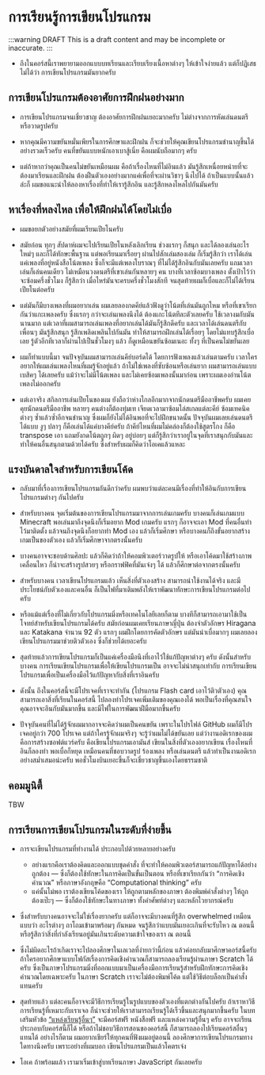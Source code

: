 # การเรียนรู้การเขียนโปรแกรม

:::warning DRAFT
This is a draft content and may be incomplete or inaccurate.
:::

- ถึงในคอร์สนี้เราพยายามออกแบบบทเรียนและเรียบเรียงเนื้อหาต่างๆ ให้เข้าใจง่ายแล้ว
    แต่ก็ปฏิเสธไม่ได้ว่า
    การเขียนโปรแกรมมันยากครับ

## การเขียนโปรแกรมต้องอาศัยการฝึกฝนอย่างมาก

- การเขียนโปรแกรมจนเชี่ยวชาญ
    ต้องอาศัยการฝึกฝนเยอะมากครับ
    ไม่ต่างจากการหัดเล่นดนตรีหรือวาดรูปครับ

- หากคุณมีความขยันหมั่นเพียรในการศึกษาและฝึกฝน
    ก็จะช่วยให้คุณเขียนโปรแกรมชำนาญขึ้นได้อย่างรวดเร็วครับ
    คนที่ขยันแบบหนักเอาเบาสู้เนี่ย คือผมนับถือมากๆ ครับ

- แต่ถ้าหากว่าคุณเป็นคนไม่ขยันเหมือนผม
    คือถ้าเรื่องไหนที่ไม่อินแล้ว มันรู้สึกเหนื่อยหน่ายที่จะต้องมาเรียนและฝึกฝน ต้องฝืนตัวเองอย่างมากแค่เพื่อที่จะผ่านวิชาๆ นึงไปได้
    ถ้าเป็นแบบนั้นแล้วล่ะก็
    ผมขอแนะนำให้ลองหาเรื่องที่ทำให้เรารู้สึกอิน และรู้สึกหลงไหลไปกันมันครับ

## หาเรื่องที่หลงไหล เพื่อให้ฝึกฝนได้โดยไม่เบื่อ

- ผมขอยกตัวอย่างสมัยที่ผมเรียนเปียโนครับ

- สมัยก่อน ทุกๆ สัปดาห์ผมจะไปเรียนเปียโนหลังเลิกเรียน
    ช่วงแรกๆ ก็สนุก และได้ลองเล่นอะไรใหม่ๆ และก็ได้ทักษะพื้นฐาน
    แต่พอเรียนมาเรื่อยๆ ผ่านไปสักเล่มสองเล่ม ก็เริ่มรู้สึกว่า
    เราได้เล่นแค่เพลงที่อยู่หนังสือโน้ตเพลง ซึ่งก็จะมีแต่เพลงโบราณๆ ที่ไม่ได้รู้สึกอินกับมันเลยครับ
    แถมเวลาเล่นก็เล่นคนเดียว ไม่เหมือนวงดนตรีที่เขาเล่นกันหลายๆ คน
    บางทีเวลาซ้อมบางเพลง ตั้งเป้าไว้ว่าจะซ้อมครึ่งชั่วโมง ก็รู้สึกว่า เมื่อไหร่มันจะครบครึ่งชั่วโมงสักที
    จนสุดท้ายผมก็เบื่อและก็ไม่ได้เรียนเปียโนต่อครับ

- แต่มันก็มีบางเพลงที่ผมอยากเล่น ผมเลยลองกดคีย์แล้วฟังดูว่าโน้ตที่เล่นมันถูกไหม
    หรือที่เขาเรียกกันว่าแกะเพลงครับ
    ซึ่งแรกๆ กว่าจะเล่นเพลงนึงได้ ต้องแกะโน้ตทีละตัวเลยครับ ใช้เวลางมกับมันนานมาก
    แต่เวลาที่ผมสามารถเล่นเพลงที่อยากเล่นได้มันก็รู้สึกดีครับ
    และเวลาได้เล่นดนตรีกับเพื่อนๆ มันรู้สึกสนุก รู้สึกเพลิดเพลินไปกันมัน ทำให้สามารถฝึกเล่นได้เรื่อยๆ โดยไม่แทบรู้สึกเบื่อเลย
    รู้ตัวอีกทีเวลาก็ผ่านไปเป็นชั่วโมงๆ แล้ว
    ก็ดูเหมือนขยันซ้อมเนอะ ทั้งๆ ที่เป็นคนไม่ขยันเลย

- ผมก็ทำแบบนี้มา จนปัจจุบันผมสามารถเล่นคีย์บอร์ดได้ โดยการฟังเพลงแล้วเล่นตามครับ
    เวลาใครอยากให้ผมเล่นเพลงไหนที่ผมรู้จักอยู่แล้ว ถ้าไม่ใช่เพลงที่ซับซ้อนหรือเล่นยาก ผมสามารถเล่นแบบเบสิคๆ ได้เลยครับ แม้ว่าจะไม่มีโน้ตเพลง และไม่เคยซ้อมเพลงนั้นมาก่อน เพราะผมเองอ่านโน้ตเพลงไม่ออกครับ

- แต่เอาจริง สกิลการเล่นเปียโนของผม ยังถือว่าห่างไกลอีกมากจากนักดนตรีมืออาชีพครับ
    ผมเคยคุยนักดนตรีมืออาชีพ หลายๆ คนต่างก็ต้องทุ่มเท เจียดเวลามาซ้อมไล่สเกลแต่ละคีย์ ซ้อมเทคนิคต่างๆ ซ้ำแล้วซ้ำอีกจนชำนาญ ซึ่งผมก็ยังไม่ได้อินพอที่จะไปฝึกขนาดนั้น
    ปัจจุบันผมเลยเล่นดนตรีได้แบบ งูๆ ปลาๆ ก็คือเล่นได้แค่บางคีย์ครับ
    ถ้าคีย์ไหนที่ผมไม่คล่องก็ต้องใช้สูตรโกง ก็คือ transpose เอา
    แถมยังกดโน้ตถูกๆ ผิดๆ อยู่บ่อยๆ
    แต่ก็รู้สึกว่าเราอยู่ในจุดที่เราสนุกกับมันและทำให้คนอื่นสนุกตามด้วยได้ครับ
    ซึ่งสำหรับผมก็คิดว่าโอเคแล้วแหละ

## แรงบันดาลใจสำหรับการเขียนโค้ด

- กลับมาที่เรื่องการเขียนโปรแกรมกันดีกว่าครับ
    ผมพบว่าแต่ละคนมีเรื่องที่ทำให้อินกับการเขียนโปรแกรมต่างๆ กันไปครับ

- สำหรับบางคน จุดเริ่มต้นของการเขียนโปรแกรมมาจากการเล่นเกมครับ
    บางคนก็เล่นเกมแบบ Minecraft
    พอเล่นมาถึงจุดนึงก็เริ่มอยาก Mod เกมครับ
    แรกๆ ก็อาจจะเอา Mod ที่คนอื่นทำไว้มาติดตั้ง
    แล้วจนถึงจุดนึงก็อยากทำ Mod เอง แล้วก็เริ่มศึกษา
    หรือบางคนก็ถึงขั้นอยากสร้างเกมเป็นของตัวเอง แล้วก็เริ่มศึกษาจากตรงนั้นครับ

- บางคนอาจจะชอบด้านศิลปะ
    แล้วก็คิดว่าถ้าให้คอมพิวเตอร์วาดรูปให้
    หรือเอาโค้ดมาใช้สร้างภาพเคลื่อนไหว
    ก็น่าจะสร้างรูปสวยๆ หรือกราฟฟิคที่มันเจ๋งๆ ได้ แล้วก็ศึกษาต่อจากตรงนั้นครับ

- สำหรับบางคน
    เวลาเขียนโปรแกรมแล้ว เห็นสิ่งที่ตัวเองสร้าง สามารถนำใช้งานได้จริง และมีประโยชน์กับตัวเองและคนอื่น
    ก็เป็นไฟที่มาเติมพลังให้เราพัฒนาทักษะการเขียนโปรแกรมต่อไปครับ

- หรือแม้แต่เรื่องที่ไม่เกี่ยวกับโปรแกรมมิ่งหรือเทคโนโลยีเลยก็ตาม บางทีก็สามารถเอามาใช้เป็นโจทย์สำหรับเขียนโปรแกรมได้ครับ
    สมัยก่อนผมเคยเรียนภาษาญี่ปุ่น ต้องจำตัวอักษร Hiragana และ Katakana จำนวน 92 ตัว
    แรกๆ ผมฝึกโดยการคัดตัวอักษร แต่มันน่าเบื่อมากๆ
    ผมเลยลองเขียนโปรแกรมมาช่วยติวตัวเอง ซึ่งก็ช่วยได้เยอะครับ

- สุดท้ายแล้วการเขียนโปรแกรมก็เป็นแค่เครื่องมือนึงที่เอาไว้ใช้แก้ปัญหาต่างๆ ครับ
    ดังนั้นสำหรับบางคน การเรียนเขียนโปรแกรมเพื่อให้เขียนโปรแกรมเป็น อาจจะไม่น่าสนุกเท่ากับ การเรียนเขียนโปรแกรมเพื่อเป็นเครื่องมือไว้แก้ปัญหากับสิ่งที่เราอินครับ

- ดังนั้น ถึงในคอร์สนี้จะมีโปรเจคที่เราจะทำกัน (โปรแกรม Flash card เอาไว้ติวตัวเอง)
    คุณสามารถเอาสิ่งที่เรียนในคอร์สนี้ ไปลองทำโปรเจคเพิ่มเติมของคุณเองได้
    พอเป็นเรื่องที่คุณสนใจ คุณอาจจะอินกับมันมากขึ้น และมีไฟในการพัฒนาฝีมือมากขึ้นครับ

- ปัจจุบันคนที่ไม่ได้รู้จักผมมากอาจจะคิดว่าผมเป็นคนขยัน เพราะในโปรไฟล์ GitHub ผมก็มีโปรเจคอยู่กว่า 700 โปรเจค
    แต่ถ้าใครรู้จักผมจริงๆ จะรู้ว่าผมไม่ได้ขยันเลย
    แต่ว่างานอดิเรกของผมคือการสร้างซอฟต์แวร์ครับ คือเขียนโปรแกรมเอามันส์ เขียนในสิ่งที่ตัวเองอยากเขียน เรื่องไหนที่อินก็ลองทำ พอเบื่อก็หยุด
    เหมือนคนที่ชอบวาดรูป ร้องเพลง หรือเล่นดนตรี แล้วทำเป็นงานอดิเรกอย่างสม่ำเสมอน่ะครับ พอชั่วโมงบินเยอะขึ้นก็จะเชี่ยวชาญขึ้นเองโดยธรรมชาติ

## คอมมูนิตี้

TBW

## การเรียนการเขียนโปรแกรมในระดับที่ง่ายขึ้น

- การจะเขียนโปรแกรมที่ทำงานได้ ประกอบไปด้วยหลายอย่างครับ

    - อย่างแรกคือเราต้องคิดและออกแบบชุดคำสั่ง ที่จะทำให้คอมพิวเตอร์สามารถแก้ปัญหาได้อย่างถูกต้อง — ซึ่งก็ต้องใช้ทักษะในการคิดเป็นขั้นเป็นตอน หรือที่เขาเรียกกันว่า “การคิดเชิงคำนวณ” หรือภาษาอังกฤษคือ “Computational thinking” ครับ
    - แค่นั้นไม่พอ เราต้องเขียนโค้ดของเรา ให้ถูกตามหลักของภาษา ต้องพิมพ์คำสั่งต่างๆ ให้ถูกต้องเป๊ะๆ — ซึ่งก็ต้องใช้ทักษะในทางภาษา ทั้งคำศัพท์ต่างๆ และหลักไวยากรณ์ครับ

- ซึ่งสำหรับบางคนอาจจะไม่ใช่เรื่องยากครับ
    แต่ก็อาจจะมีบางคนที่รู้สึก overwhelmed เหมือนแบบว่า อะไรต่างๆ ถาโถมเข้ามาพร้อมๆ กันหมด จนรู้สึกว่าแบบมันเยอะเกินที่จะรับไหว ณ ตอนนี้
    หรือรู้สึกว่าสิ่งที่กำลังเรียนอยู่มันเกินระดับความเข้าใจของเรา ณ ตอนนี้

- ซึ่งไม่ผิดอะไรถ้าเกิดเราจะไปลองศึกษาในเลเวลที่ง่ายกว่านี้ก่อน แล้วค่อยกลับมาศึกษาคอร์สนี้ครับ
    ถ้าใครอยากศึกษาแบบโฟกัสเรื่องการคิดเชิงคำนวณ​ ก็สามารถลองเรียนรู้ผ่านภาษา Scratch ได้ครับ ซึ่งเป็นภาษาโปรแกรมมิ่งที่ออกแบบมาเป็นเครื่องมือการเรียนรู้สำหรับฝึกทักษะการคิดเชิงคำนวณโดยเฉพาะครับ
    ในภาษา Scratch เราจะไม่ต้องพิมพ์โค้ด แต่ใช้วิธีต่อบล็อกเป็นคำสั่งแทนครับ

- สุดท้ายแล้ว
    แต่ละคนก็อาจจะมีวิธีการเรียนรู้ในรูปแบบของตัวเองที่แตกต่างกันไปครับ
    ถ้าเราหาวิธีการเรียนรู้ที่เหมาะกับเราเจอ ก็น่าจะช่วยให้เราสามารถเรียนรู้ได้เร็วขึ้นและสนุกมากขึ้นครับ
    ในบทเสริมหัวข้อ [“แหล่งเรียนรู้อื่นๆ”](./resources.html) จะมีคอร์สฟรี หนังสือฟรี และแหล่งความรู้อื่นๆ ครับ
    อาจจะเรียนประกอบกับคอร์สนี้ก็ได้
    หรือถ้าไม่ชอบวิธีการสอนของคอร์สนี้ ก็สามารถลองไปเรียนคอร์สอื่นๆ แทนได้
    อย่างไรก็ตาม ผมอยากเชียร์ให้ทุกคนที่ฟังผมอยู่ตอนนี้ ลองศึกษาการเขียนโปรแกรมทางใดทางนึงครับ
    เพราะอย่างที่ผมบอก
    เขียนโปรแกรมเป็นแล้วโคตรเจ๋ง

- โอเค
    ถ้าพร้อมแล้ว เรามาเริ่มเข้าสู่บทเรียนภาษา JavaScript กันเลยครับ
